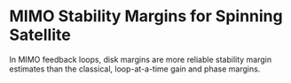 # **MIMO Stability Margins for Spinning Satellite**

In MIMO feedback loops, disk margins are more reliable stability margin estimates than the classical, loop-at-a-time gain and phase margins.

